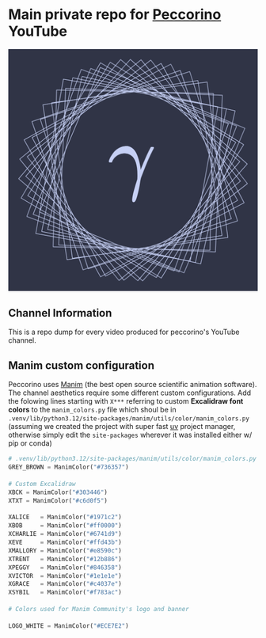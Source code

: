 # Main private repo for [Peccorino](https://www.youtube.com/@peccorino) YouTube

![peccorino logo](assets/logos/pecorino-logo.png)

## Channel Information

This is a repo dump for every video produced for peccorino's YouTube channel.

## Manim custom configuration

Peccorino uses [Manim](https://docs.manim.community/en/stable/index.html) (the best open source scientific animation software). The channel aesthetics require some different custom configurations. Add the folowing lines starting with `X***` referring to custom **Excalidraw font colors** to the `manim_colors.py` file which shoul be in `.venv/lib/python3.12/site-packages/manim/utils/color/manim_colors.py` (assuming we created the project with super fast [uv](https://docs.astral.sh/uv/pip/environments/#using-arbitrary-python-environments) project manager, otherwise simply edit the `site-packages` wherever it was installed either w/ pip or conda)

```python
# .venv/lib/python3.12/site-packages/manim/utils/color/manim_colors.py
GREY_BROWN = ManimColor("#736357")

# Custom Excalidraw
XBCK = ManimColor("#303446")
XTXT = ManimColor("#c6d0f5")

XALICE   = ManimColor("#1971c2")
XBOB     = ManimColor("#ff0000")
XCHARLIE = ManimColor("#6741d9")
XEVE     = ManimColor("#ffd43b")
XMALLORY = ManimColor("#e8590c")
XTRENT   = ManimColor("#12b886")
XPEGGY   = ManimColor("#846358")
XVICTOR  = ManimColor("#1e1e1e")
XGRACE   = ManimColor("#c4037e")
XSYBIL   = ManimColor("#f783ac")

# Colors used for Manim Community's logo and banner

LOGO_WHITE = ManimColor("#ECE7E2")

